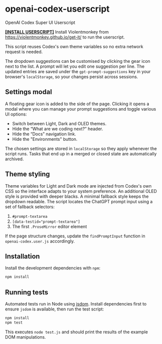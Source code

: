 # openai-codex-userscript

OpenAI Codex Super UI Userscript

**[[INSTALL USERSCRIPT]](https://github.com/supermarsx/openai-codex-userscript/raw/refs/heads/main/openai-codex.user.js)**
Install Violentmonkey from https://violentmonkey.github.io/get-it/ to run the userscript.


This script reuses Codex's own theme variables so no extra network request is needed.

The dropdown suggestions can be customised by clicking the gear icon next to the
list. A prompt will let you edit one suggestion per line. The updated entries are
saved under the `gpt-prompt-suggestions` key in your browser's
`localStorage`, so your changes persist across sessions.

## Settings modal

A floating gear icon is added to the side of the page. Clicking it opens a modal
where you can manage your prompt suggestions and toggle various UI options:

* Switch between Light, Dark and OLED themes.
* Hide the “What are we coding next?” header.
* Hide the “Docs” navigation link.
* Hide the "Environments" button.

The chosen settings are stored in `localStorage` so they apply whenever the
script runs. Tasks that end up in a merged or closed state are automatically
archived.

## Theme styling

Theme variables for Light and Dark mode are injected from Codex's own CSS so the interface adapts to your system preference. An additional OLED style is provided with deeper blacks. A minimal fallback style keeps the dropdown readable.
The script locates the ChatGPT prompt input using a set of fallback selectors:
1. `#prompt-textarea`
2. `[data-testid="prompt-textarea"]`
3. The first `.ProseMirror` editor element

If the page structure changes, update the `findPromptInput` function in
`openai-codex.user.js` accordingly.

## Installation

Install the development dependencies with `npm`:

```bash
npm install
```

## Running tests

Automated tests run in Node using [jsdom](https://github.com/jsdom/jsdom).
Install dependencies first to ensure `jsdom` is available, then run the test script:

```bash
npm install
npm test
```

This executes `node test.js` and should print the results of the example DOM
manipulations.
